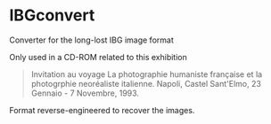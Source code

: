 # IBGconvert
Converter for the long-lost IBG image format

Only used in a CD-ROM related to this exhibition

> Invitation au voyage La photographie humaniste française et la photogrphie neoréaliste italienne. Napoli, Castel Sant'Elmo, 23 Gennaio - 7 Novembre, 1993.

Format reverse-engineered to recover the images.
